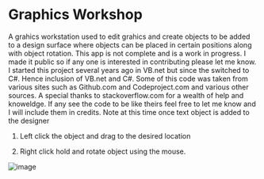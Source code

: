 # Graphics Workshop
A grahics workstation used to edit grahics and create objects to be added to a design surface where objects can be placed in certain positions along with object rotation.
This app is not complete and is a work in progress.
I made it public so if any one is interested in contributing please let me know.
I started this project several years ago in VB.net but since the switched to C#.
Hence inclusion of VB.net and C#.
Some of this code was taken from various sites such as Github.com and Codeproject.com and various other sources.
A special thanks to stackoverflow.com for a wealth of help and knoweldge.
If any see the code to be like theirs feel free to let me know and I will include them in credits.
Note at this time once text object is added to the designer

1) Left click the object and drag to the desired location

2) Right click hold and rotate object using the mouse.

![image](https://user-images.githubusercontent.com/26853477/191580190-082f4d80-2169-4896-8290-8c20695ec762.png)
